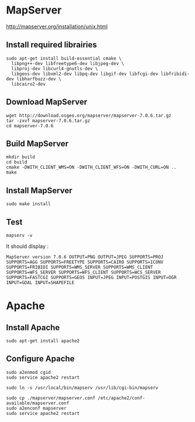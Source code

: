 # MapServer

<http://mapserver.org/installation/unix.html>

## Install required librairies

    sudo apt-get install build-essential cmake \
      libpng++-dev libfreetype6-dev libjpeg-dev \
      libproj-dev libcurl4-gnutls-dev \
      libgeos-dev libxml2-dev libpq-dev libgif-dev libfcgi-dev libfribidi-dev libharfbuzz-dev \
      libcairo2-dev

## Download MapServer

    wget http://download.osgeo.org/mapserver/mapserver-7.0.6.tar.gz
    tar -zxvf mapserver-7.0.6.tar.gz
    cd mapserver-7.0.6
    
## Build MapServer

    mkdir build
    cd build
    cmake -DWITH_CLIENT_WMS=ON -DWITH_CLIENT_WFS=ON -DWITH_CURL=ON ..
    make

## Install MapServer

    sudo make install
    
## Test

    mapserv -v
    
It should display :

    MapServer version 7.0.6 OUTPUT=PNG OUTPUT=JPEG SUPPORTS=PROJ SUPPORTS=AGG SUPPORTS=FREETYPE SUPPORTS=CAIRO SUPPORTS=ICONV SUPPORTS=FRIBIDI SUPPORTS=WMS_SERVER SUPPORTS=WMS_CLIENT SUPPORTS=WFS_SERVER SUPPORTS=WFS_CLIENT SUPPORTS=WCS_SERVER SUPPORTS=FASTCGI SUPPORTS=GEOS INPUT=JPEG INPUT=POSTGIS INPUT=OGR INPUT=GDAL INPUT=SHAPEFILE
    
# Apache

## Install Apache

    sudo apt-get install apache2
    
## Configure Apache

    sudo a2enmod cgid
    sudo service apache2 restart
    
    sudo ln -s /usr/local/bin/mapserv /usr/lib/cgi-bin/mapserv
    
    sudo cp ./mapserver/mapserver.conf /etc/apache2/conf-available/mapserver.conf
    sudo a2enconf mapserver
    sudo service apache2 restart
